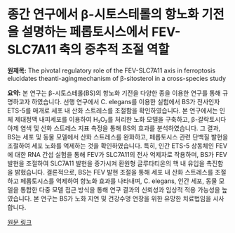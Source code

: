 # 종간 연구에서 β-시토스테롤의 항노화 기전을 설명하는 페롭토시스에서 FEV-SLC7A11 축의 중추적 조절 역할

**원제목:** The pivotal regulatory role of the FEV-SLC7A11 axis in ferroptosis elucidates theanti-agingmechanism of β-sitosterol in a cross-species study

**요약:** 본 연구는 β-시토스테롤(BS)의 항노화 기전을 다양한 종을 이용한 연구를 통해 규명하고자 하였습니다.  선행 연구에서 C. elegans를 이용한 실험에서 BS가 전사인자 ETS-5를 매개로 세포 내 산화 스트레스를 조절함을 확인하였습니다.  본 연구에서는 인체 제대정맥 내피세포를 이용하여  H₂O₂를 처리한 노화 모델을 구축하고, β-갈락토시다아제 염색 및 산화 스트레스 지표 측정을 통해 BS의 효과를 분석하였습니다. 그 결과, BS는 세포 및 동물 모델에서 산화 스트레스를 완화하고, 페롭토시스 관련 단백질 발현을 조절하여 세포 노화를 억제하는 것을 확인하였습니다.  특히, 인간 ETS-5 상동체인 FEV에 대한 RNA 간섭 실험을 통해 FEV가 SLC7A11의 전사 억제자로 작용하며, BS가 FEV 발현을 조절하여 SLC7A11 발현을 증가시켜 환원형 글루타티온의 핵 내 유입을 촉진함을 밝혔습니다.  결론적으로, BS는 FEV 발현 조절을 통해 세포 내 산화 스트레스를 조절하고 페롭토시스를 억제하여 항노화 효과를 나타내며, C. elegans, 인간 세포, 동물 모델을 통합한 다중 모델 접근 방식을 통해 연구 결과의 신뢰성과 임상적 적용 가능성을 높였습니다.  본 연구는 BS가 노화 지연 및 건강수명 연장을 위한 유망한 치료법임을 시사합니다.

[원문 링크](https://www.frontiersin.org/journals/pharmacology/articles/10.3389/fphar.2025.1600489/abstract)
